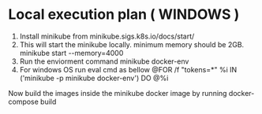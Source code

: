 # Local execution plan ( WINDOWS )

1) Install minikube from minikube.sigs.k8s.io/docs/start/
2) This will start the minikube locally. minimum memory should be 2GB.
    minikube start --memory=4000 
3) Run the enviorment command
    minikube docker-env
4) For windows OS run eval cmd as bellow 
    @FOR /f "tokens=*" %i IN ('minikube -p minikube docker-env') DO @%i


Now build the images inside the minikube docker image by running docker-compose build

